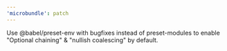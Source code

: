 ```yaml
---
'microbundle': patch
---
```


Use @babel/preset-env with bugfixes instead of preset-modules to enable "Optional chaining" & "nullish coalescing" by default.
